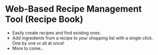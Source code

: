 # Web-Based Recipe Management Tool (Recipe Book)

* Easily create recipes and find existing ones.
* Add ingredients from a recipe to your shopping list with a single click. One by one or all at once!
* More to come...
